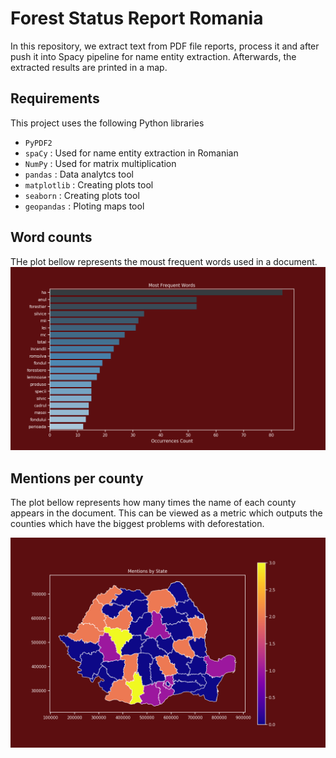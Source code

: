 # Forest Status Report Romania

In this repository, we extract text from PDF file reports, process it and after push it into Spacy pipeline for name entity extraction.
Afterwards, the extracted results are printed in a map.

## Requirements

This project uses the following Python libraries

* `PyPDF2`
* `spaCy` : Used for name entity extraction in Romanian
* `NumPy` : Used for matrix multiplication
* `pandas` : Data analytcs tool
* `matplotlib` : Creating plots tool
* `seaborn` : Creating plots tool
* `geopandas` : Ploting maps tool

## Word counts

THe plot bellow represents the moust frequent words used in a document.
![States Count](./scripts/images/words_counts.png)

## Mentions per county

The plot bellow represents how many times the name of each county appears in the document. This can be viewed as a metric which outputs the counties which have the biggest problems with deforestation.

![States Count](./scripts/images/map_2017.png)
